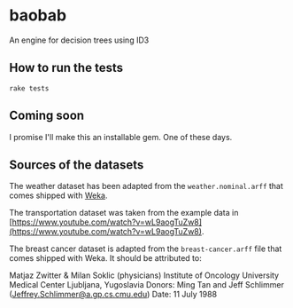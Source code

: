 # baobab

An engine for decision trees using ID3

## How to run the tests

```
rake tests
```

## Coming soon

I promise I'll make this an installable gem. One of these days.

## Sources of the datasets

The weather dataset has been adapted from the `weather.nominal.arff` that comes shipped with [Weka](http://www.cs.waikato.ac.nz/ml/weka/).

The transportation dataset was taken from the example data in [https://www.youtube.com/watch?v=wL9aogTuZw8](https://www.youtube.com/watch?v=wL9aogTuZw8).

The breast cancer dataset is adapted from the `breast-cancer.arff` file that comes shipped with Weka. It should be attributed to:

Matjaz Zwitter & Milan Soklic (physicians)
Institute of Oncology 
University Medical Center
Ljubljana, Yugoslavia
Donors: Ming Tan and Jeff Schlimmer (Jeffrey.Schlimmer@a.gp.cs.cmu.edu)
Date: 11 July 1988
